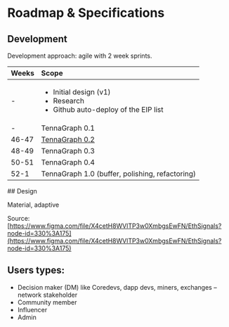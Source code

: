 # Roadmap & Specifications

## Development

Development approach: agile with 2 week sprints. 

<table>
  <thead>
    <tr>
      <th style="text-align:left">Weeks</th>
      <th style="text-align:left">Scope</th>
    </tr>
  </thead>
  <tbody>
    <tr>
      <td style="text-align:left">-</td>
      <td style="text-align:left">
        <ul>
          <li>Initial design (v1)</li>
          <li>Research</li>
          <li>Github auto-deploy of the EIP list</li>
        </ul>
      </td>
    </tr>
    <tr>
      <td style="text-align:left">-</td>
      <td style="text-align:left">TennaGraph 0.1</td>
    </tr>
    <tr>
      <td style="text-align:left">46-47</td>
      <td style="text-align:left"><a href="https://github.com/TennaGraph/TennaGraph/milestone/1">TennaGraph 0.2</a>
      </td>
    </tr>
    <tr>
      <td style="text-align:left">48-49</td>
      <td style="text-align:left">TennaGraph 0.3</td>
    </tr>
    <tr>
      <td style="text-align:left">50-51</td>
      <td style="text-align:left">TennaGraph 0.4</td>
    </tr>
    <tr>
      <td style="text-align:left">52-1</td>
      <td style="text-align:left">TennaGraph 1.0 (buffer, polishing, refactoring)</td>
    </tr>
  </tbody>
</table>## Design

Material, adaptive

Source: [https://www.figma.com/file/X4cetH8WVlTP3w0XmbgsEwFN/EthSignals?node-id=330%3A175](https://www.figma.com/file/X4cetH8WVlTP3w0XmbgsEwFN/EthSignals?node-id=330%3A175)

## Users types:

* Decision maker \(DM\) like Coredevs, dapp devs, miners, exchanges – network stakeholder
* Community member
* Influencer
* Admin





